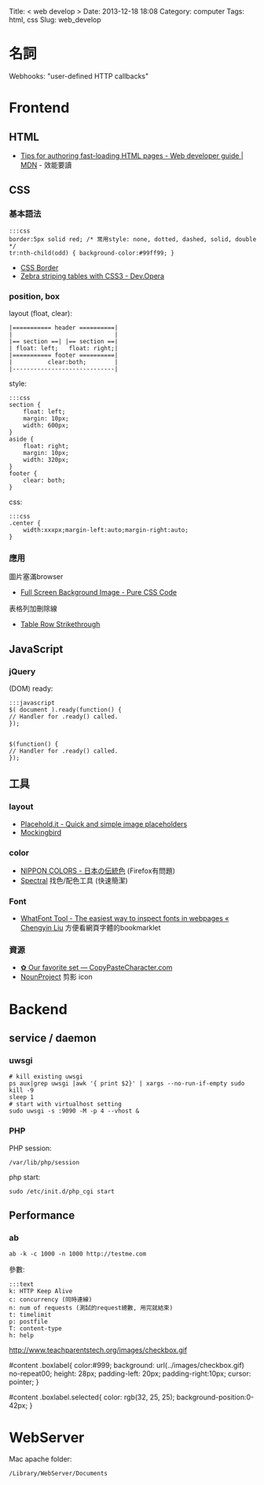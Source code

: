 Title: < web develop >
Date: 2013-12-18 18:08
Category: computer
Tags: html, css
Slug: web_develop



# 名詞

Webhooks: "user-defined HTTP callbacks"


# Frontend
## HTML

* [Tips for authoring fast-loading HTML pages - Web developer guide | MDN](https://developer.mozilla.org/en-US/docs/Web/Guide/HTML/Tips_for_authoring_fast-loading_HTML_pages) - 效能要讀

## CSS

### 基本語法

    :::css
    border:5px solid red; /* 常用style: none, dotted, dashed, solid, double */
    tr:nth-child(odd) { background-color:#99ff99; }

* [CSS Border](http://www.w3schools.com/css/css_border.asp)
* [Zebra striping tables with CSS3 - Dev.Opera](http://dev.opera.com/articles/view/zebra-striping-tables-with-css3/)

### position, box

layout (float, clear):

    |=========== header ==========|
    |                             |
    |== section ==| |== section ==|
    | float: left;   float: right;|
    |=========== footer ==========|
    |          clear:both;        |
    |-----------------------------|


style:

    :::css
    section {
        float: left;
        margin: 10px;
        width: 600px;
    }
    aside {
        float: right;
        margin: 10px;
        width: 320px;
    }
    footer {
        clear: both;
    }


css:

    :::css
    .center {
        width:xxxpx;margin-left:auto;margin-right:auto;
    }


### 應用

圖片塞滿browser
* [Full Screen Background Image - Pure CSS Code](http://paulmason.name/item/full-screen-background-image-pure-css-code)

表格列加刪除線

* [Table Row Strikethrough](http://codepen.io/nericksx/pen/CKjbe)

## JavaScript

### jQuery

(DOM) ready:

    :::javascript
    $( document ).ready(function() {
    // Handler for .ready() called.
    });


    $(function() {
    // Handler for .ready() called.
    });

## 工具

### layout

* [Placehold.it - Quick and simple image placeholders](http://www.placehold.it/)
* [Mockingbird](https://gomockingbird.com/mockingbird/)

### color

* [NIPPON COLORS - 日本の伝統色](http://nipponcolors.com/) (Firefox有問題)
* [Spectral](http://jxnblk.github.io/Spectral/) 找色/配色工具 (快速簡潔)
### Font

* [WhatFont Tool - The easiest way to inspect fonts in webpages « Chengyin Liu](http://chengyinliu.com/whatfont.html) 方便看網頁字體的bookmarklet
### 資源

* [✿ Our favorite set — CopyPasteCharacter.com](http://copypastecharacter.com/)
* [NounProject](http://thenounproject.com/) 剪影 icon


# Backend

## service / daemon

### uwsgi

    # kill existing uwsgi
    ps aux|grep uwsgi |awk '{ print $2}' | xargs --no-run-if-empty sudo kill -9
    sleep 1
    # start with virtualhost setting
    sudo uwsgi -s :9090 -M -p 4 --vhost &


### PHP

PHP session:

    /var/lib/php/session


php start:

    sudo /etc/init.d/php_cgi start

## Performance

### ab

    ab -k -c 1000 -n 1000 http://testme.com

參數:

    :::text
    k: HTTP Keep Alive
    c: concurrency (同時連線)
    n: num of requests (測試的request總數, 用完就結束)
    t: timelimit
    p: postfile
    T: content-type
    h: help
    




http://www.teachparentstech.org/images/checkbox.gif

#content .boxlabel{
color:#999;
background: url(../images/checkbox.gif) no-repeat00;
height: 28px;
padding-left: 20px;
padding-right:10px;
cursor: pointer;
}

#content .boxlabel.selected{
color: rgb(32, 25, 25);
background-position:0-42px;
}


<!--

架構
-----------
* `HTML5 & CSS3 Fundamentals: Development for Absolute Beginners | Channel 9 <http://channel9.msdn.com/Series/HTML5-CSS3-Fundamentals-Development-for-Absolute-Beginners>`__ 初學課程video
* `An Advanced Guide to HTML & CSS <http://learn.shayhowe.com/advanced-html-css/>`__ 進階架構
* `The truth about structuring an HTML5 page | Feature | .net magazine <http://www.netmagazine.com/features/truth-about-structuring-html5-page>`__

屬性細節
-----------

* `» 你從未瞭解過的 z-index | iCoding <http://www.icoding.co/2013/06/knowledge-about-z-index-2>`__
-->

# WebServer

Mac apache folder:

    /Library/WebServer/Documents
    
